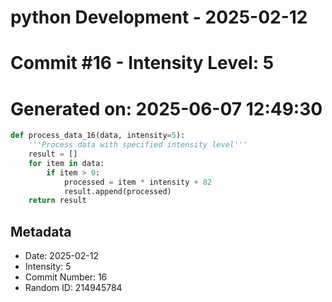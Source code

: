 ﻿# python Development - 2025-02-12
# Commit #16 - Intensity Level: 5
# Generated on: 2025-06-07 12:49:30
```python
def process_data_16(data, intensity=5):
    '''Process data with specified intensity level'''
    result = []
    for item in data:
        if item > 0:
            processed = item * intensity + 82
            result.append(processed)
    return result
```
## Metadata
- Date: 2025-02-12
- Intensity: 5
- Commit Number: 16
- Random ID: 214945784
